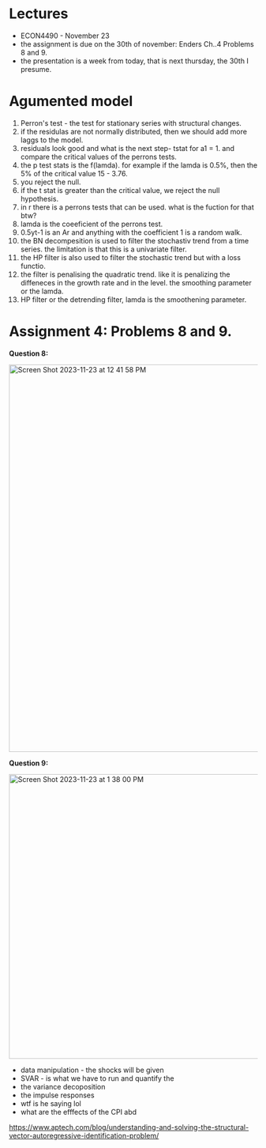 # Lectures
- ECON4490 - November 23
- the assignment is due on the 30th of november: Enders Ch..4 Problems 8 and 9.
- the presentation is a week from today, that is next thursday, the 30th I presume. 

# Agumented model

1. Perron's test - the test for stationary series with structural changes. 
2. if the residulas are not normally distributed, then we should add more laggs to the model.
3. residuals look good and what is the next step- tstat for a1 = 1. and compare the critical values of the perrons tests.
4. the p test stats is the f(lamda). for example if the lamda is 0.5%, then the 5% of the critical value 15 - 3.76.
5. you reject the null.
6. if the t stat is greater than the critical value, we reject the null hypothesis.
7. in r there is a perrons tests that can be used. what is the fuction for that btw?
8. lamda is the coeeficient of the perrons test.
9. 0.5yt-1 is an Ar and anything with the coefficient 1 is a random walk.
10. the BN decompesition is used to filter the stochastiv trend from a time series. the limitation is that this is a univariate filter.
11. the HP filter is also used to filter the stochastic trend but with a loss functio.
12. the filter is penalising the quadratic trend. like it is penalizing the diffeneces in the growth rate and in the level. the smoothing parameter or the lamda.
13. HP filter or the detrending filter, lamda is the smoothening parameter. 

# Assignment 4: Problems 8 and 9.

**Question 8:**

<img width="784" alt="Screen Shot 2023-11-23 at 12 41 58 PM" src="https://github.com/SethCodesABitForSchool/Lectures/assets/147195203/c2e158a4-e75f-47eb-8418-e7e8ae9e40ec">

**Question 9:**

<img width="576" alt="Screen Shot 2023-11-23 at 1 38 00 PM" src="https://github.com/SethCodesABitForSchool/Lectures/assets/147195203/2f75abbd-c8ef-469c-b9d9-569ae9d426dd">



- data manipulation - the shocks will be given 
- SVAR - is what we have to run and quantify the 
- the variance decoposition 
- the impulse responses
- wtf is he saying lol
- what are the efffects of the CPI abd 

https://www.aptech.com/blog/understanding-and-solving-the-structural-vector-autoregressive-identification-problem/











